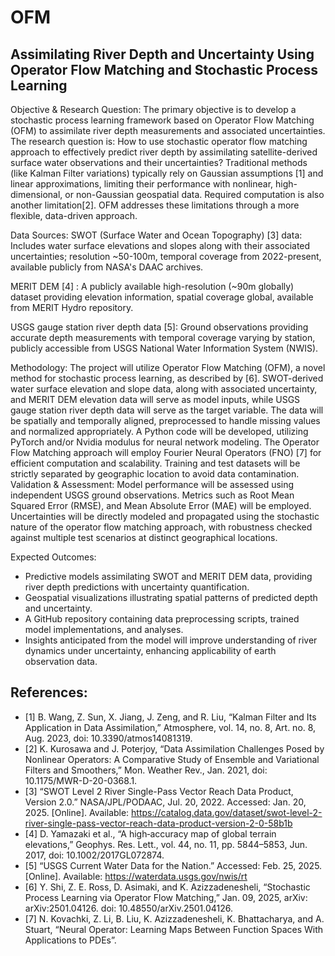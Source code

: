 # OFM

## Assimilating River Depth and Uncertainty Using Operator Flow Matching and Stochastic Process Learning
Objective & Research Question: The primary objective is to develop a stochastic process learning framework based on Operator Flow Matching (OFM) to assimilate river depth measurements and associated uncertainties. The research question is: How to use stochastic operator flow matching approach to effectively predict river depth by assimilating satellite-derived surface water observations and their uncertainties?
Traditional methods (like Kalman Filter variations) typically rely on Gaussian assumptions [1] and linear approximations, limiting their performance with nonlinear, high-dimensional, or non-Gaussian geospatial data. Required computation is also another limitation[2]. OFM addresses these limitations through a more flexible, data-driven approach.

Data Sources:
SWOT (Surface Water and Ocean Topography) [3] data: Includes water surface elevations and slopes along with their associated uncertainties; resolution ~50-100m, temporal coverage from 2022-present, available publicly from NASA's DAAC archives.

MERIT DEM [4] : A publicly available high-resolution (~90m globally) dataset providing elevation information, spatial coverage global, available from MERIT Hydro repository. 

USGS gauge station river depth data [5]: Ground observations providing accurate depth measurements with temporal coverage varying by station, publicly accessible from USGS National Water Information System (NWIS).

Methodology: The project will utilize Operator Flow Matching (OFM), a novel method for stochastic process learning, as described by [6]. SWOT-derived water surface elevation and slope data, along with associated uncertainty, and MERIT DEM elevation data will serve as model inputs, while USGS gauge station river depth data will serve as the target variable. The data will be spatially and temporally aligned, preprocessed to handle missing values and normalized appropriately. A Python code will be developed, utilizing PyTorch and/or Nvidia modulus for neural network modeling. The Operator Flow Matching approach will employ Fourier Neural Operators (FNO) [7] for efficient computation and scalability. Training and test datasets will be strictly separated by geographic location to avoid data contamination.
Validation & Assessment: Model performance will be assessed using independent USGS ground observations. Metrics such as Root Mean Squared Error (RMSE), and Mean Absolute Error (MAE) will be employed. Uncertainties will be directly modeled and propagated using the stochastic nature of the operator flow matching approach, with robustness checked against multiple test scenarios at distinct geographical locations.

Expected Outcomes:
- Predictive models assimilating SWOT and MERIT DEM data, providing river depth predictions with uncertainty quantification.
- Geospatial visualizations illustrating spatial patterns of predicted depth and uncertainty.
- A GitHub repository containing data preprocessing scripts, trained model implementations, and analyses.
- Insights anticipated from the model will improve understanding of river dynamics under uncertainty, enhancing applicability of earth observation data.

## References:


- [1]	B. Wang, Z. Sun, X. Jiang, J. Zeng, and R. Liu, “Kalman Filter and Its Application in Data Assimilation,” Atmosphere, vol. 14, no. 8, Art. no. 8, Aug. 2023, doi: 10.3390/atmos14081319.
- [2]	K. Kurosawa and J. Poterjoy, “Data Assimilation Challenges Posed by Nonlinear Operators: A Comparative Study of Ensemble and Variational Filters and Smoothers,” Mon. Weather Rev., Jan. 2021, doi: 10.1175/MWR-D-20-0368.1.
- [3]	“SWOT Level 2 River Single-Pass Vector Reach Data Product, Version 2.0.” NASA/JPL/PODAAC, Jul. 20, 2022. Accessed: Jan. 20, 2025. [Online]. Available: https://catalog.data.gov/dataset/swot-level-2-river-single-pass-vector-reach-data-product-version-2-0-58b1b
- [4]	D. Yamazaki et al., “A high‐accuracy map of global terrain elevations,” Geophys. Res. Lett., vol. 44, no. 11, pp. 5844–5853, Jun. 2017, doi: 10.1002/2017GL072874.
- [5]	“USGS Current Water Data for the Nation.” Accessed: Feb. 25, 2025. [Online]. Available: https://waterdata.usgs.gov/nwis/rt
- [6]	Y. Shi, Z. E. Ross, D. Asimaki, and K. Azizzadenesheli, “Stochastic Process Learning via Operator Flow Matching,” Jan. 09, 2025, arXiv: arXiv:2501.04126. doi: 10.48550/arXiv.2501.04126.
- [7]	N. Kovachki, Z. Li, B. Liu, K. Azizzadenesheli, K. Bhattacharya, and A. Stuart, “Neural Operator: Learning Maps Between Function Spaces With Applications to PDEs”.
